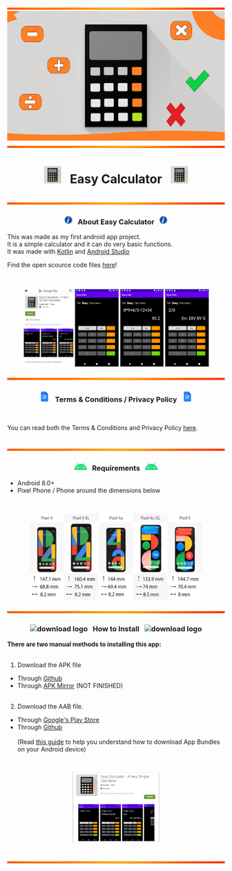 <img src="https://github.com/Lin8x/EasyCalculator/blob/main/images/orangebackground.jpg" width="100%" height="5">

<img src="https://github.com/Lin8x/EasyCalculator/blob/main/images/easycalculatorbanner.png" width="100%" height="300">

<img src="https://github.com/Lin8x/EasyCalculator/blob/main/images/orangebackground.jpg" width="100%" height="5">

# <p align="center"> <img src="https://github.com/Lin8x/EasyCalculator/blob/main/images/easycalculatorlogo.png" alt="logo" width="40" height="40"> &nbsp; Easy Calculator &nbsp; <img src="https://github.com/Lin8x/EasyCalculator/blob/main/images/easycalculatorlogo.png" alt="logo" width="40" height="40"> </p>

<img src="https://github.com/Lin8x/EasyCalculator/blob/main/images/orangebackground.jpg" width="100%" height="5">

### <p align="center"> <img src="https://github.com/Lin8x/EasyCalculator/blob/main/images/informationlogo.png" alt="info" width="20" height="20"> &nbsp; About Easy Calculator &nbsp; <img src="https://github.com/Lin8x/EasyCalculator/blob/main/images/informationlogo.png" alt="info" width="20" height="20"> </p>

This was made as my first android app project.<br> 
It is a simple calculator and it can do very basic functions.<br>
It was made with [Kotlin](https://kotlinlang.org/) and [Android Studio](https://developer.android.com/studio/)<br>

Find the open scource code files [here](https://github.com/Lin8x/EasyCalculator/find/main)!

<br>
<p align="center"> 
  <img src="https://github.com/Lin8x/EasyCalculator/blob/main/images/EasyCalculatorGooglePlayMobile.png" alt="googleplaymobile" width="23%" height="20%"> 
  <img src="https://github.com/Lin8x/EasyCalculator/blob/main/images/easycalculatorscreenshot1.png" alt="screenshot1" width="20%" height="20%"> 
  <img src="https://github.com/Lin8x/EasyCalculator/blob/main/images/easycalculatorscreenshot2.png" alt="screenshot2" width="20%" height="20%"> 
  <img src="https://github.com/Lin8x/EasyCalculator/blob/main/images/easycalculatorscreenshot3.png" alt="3" width="20%" height="20%"> 
</p>

<img src="https://github.com/Lin8x/EasyCalculator/blob/main/images/orangebackground.jpg" width="100%" height="5">

### <p align="center"> <img src="https://github.com/Lin8x/EasyCalculator/blob/main/images/docslogo.png" alt="logo" width="25" height="25"> &nbsp; Terms & Conditions / Privacy Policy &nbsp; <img src="https://github.com/Lin8x/EasyCalculator/blob/main/images/docslogo.png" alt="logo" width="25" height="25"> </p>
<br>

You can read both the Terms & Conditions and Privacy Policy [here](https://docs.google.com/document/d/11D7HiIAJXNhfHMmIHwLhFboaD8rDx3lH35BqUKnZmLU/edit?usp=sharing).

<br>

<img src="https://github.com/Lin8x/EasyCalculator/blob/main/images/orangebackground.jpg" width="100%" height="5">

### <p align="center"> <img src="https://github.com/Lin8x/EasyCalculator/blob/main/images/androidheadlogo.png" alt="requirements" width="30" height="20"> &nbsp; Requirements &nbsp; <img src="https://github.com/Lin8x/EasyCalculator/blob/main/images/androidheadlogo.png" alt="requirements" width="30" height="20"> </p>

- Android 8.0+
- Pixel Phone / Phone around the dimensions below

<br>

<p align="center"> <img src="https://github.com/Lin8x/EasyCalculator/blob/main/images/pixeldimensions.png" width="400" height="200" alt="pixeldimensions"> </p>

<img src="https://github.com/Lin8x/EasyCalculator/blob/main/images/orangebackground.jpg" width="100%" height="5">

### <p align="center"> ![download logo](https://raw.githubusercontent.com/asian-code/artem-mail/master/images/howtoinstallimage.png) &nbsp; How to Install &nbsp; ![download logo](https://raw.githubusercontent.com/asian-code/artem-mail/master/images/howtoinstallimage.png) </p>

**There are two manual methods to installing this app:**
<br><br>
1. Download the APK file
- Through [Github](https://github.com/Lin8x/EasyCalculator/raw/main/releases/easycalculator.apk)
- Through [APK Mirror]() (NOT FINISHED)
<br><br>
2. Download the AAB file.
- Through [Google's Play Store](https://play.google.com/store/apps/details?id=com.daneasycalculator.easycalculator)
- Through [Github](https://github.com/Lin8x/EasyCalculator/raw/main/releases/easycalculator.aab)<br><br>
(Read [this guide](https://beebom.com/how-install-android-app-bundles/) to help you understand how to download App Bundles on your Android device)
<br>

<p align="center"> <img src="https://github.com/Lin8x/EasyCalculator/blob/main/images/EasyCalculatorGooglePlay.PNG" alt="googleplaycomputer" width="40%" height="40%"> </p>

<br>
<img src="https://github.com/Lin8x/EasyCalculator/blob/main/images/orangebackground.jpg" width="100%" height="5">
